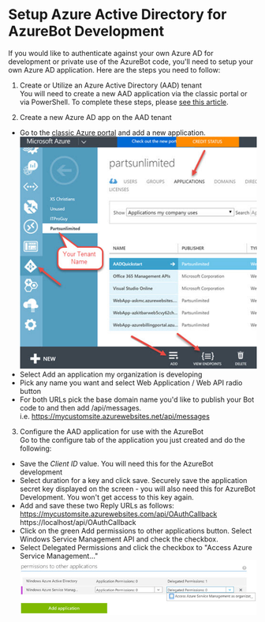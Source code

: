 # Setup Azure Active Directory for AzureBot Development

If you would like to authenticate against your own Azure AD for development or private use of the AzureBot code, you'll need to setup your own Azure AD application.  Here are the steps you need to follow:

1. Create or Utilize an Azure Active Directory (AAD) tenant<br>
You will need to create a new AAD application via the classic portal or via PowerShell.  To complete these steps, please [see this article](https://azure.microsoft.com/en-us/documentation/articles/active-directory-howto-tenant/). 

2. Create a new Azure AD app on the AAD tenant

  * Go to the [classic Azure portal](http://manage.windowsazure.com) and add a new application. <br>
  ![AzureAD-NewApplication](media/AzureAD-NewApp.jpg)
  * Select Add an application my organization is developing
  * Pick any name you want and select Web Application / Web API radio button
  * For both URLs pick the base domain name you'd like to publish your Bot code to  and then add /api/messages. <br>i.e. https://mycustomsite.azurewebsites.net/api/messages

3. Configure the AAD application for use with the AzureBot
<br> Go to the configure tab of the application you just created and do the following:

  * Save the *Client ID* value. You will need this for the AzureBot development
  * Select duration for a key and click save.  Securely save the application secret key displayed on the screen - you will also need this for AzureBot Development.  You won't get access to this key again.
  * Add and save these two Reply URLs as follows: <br>https://mycustomsite.azurewebsites.com/api/OAuthCallback
  <br>https://localhost/api/OAuthCallback
  * Click on the green Add permissions to other applications button.  Select Windows Service Management API and check the checkbox.
  * Select Delegated Permissions and click the checkbox to "Access Azure Service Management..."
  <br> ![AzureAD-Permissions](media/AzureAD-Permissions.jpg)
